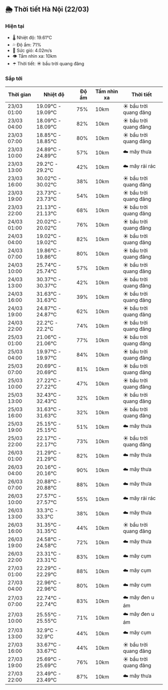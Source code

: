 ## 🌦️ Thời tiết Hà Nội (22/03)

### Hiện tại

- 🌡️ Nhiệt độ: 19.61℃
- 💦 Độ ẩm: 71%
- 💨 Sức gió: 4.02m/s
- 👁️ Tầm nhìn xa: 10km
- ☂️ Thời tiết: ☀️ bầu trời quang đãng

### Sắp tới

| Thời gian | Nhiệt độ | Độ ẩm | Tầm nhìn xa | Thời tiết |
| --- | --- | --- | --- | --- |
| 23/03 01:00 | 19.09℃ - 19.09℃ | 75% | 10km | ☀️ bầu trời quang đãng |
| 23/03 04:00 | 18.09℃ - 18.09℃ | 82% | 10km | ☀️ bầu trời quang đãng |
| 23/03 07:00 | 18.85℃ - 18.85℃ | 80% | 10km | ☀️ bầu trời quang đãng |
| 23/03 10:00 | 24.89℃ - 24.89℃ | 57% | 10km | ☁️ mây thưa |
| 23/03 13:00 | 29.2℃ - 29.2℃ | 42% | 10km | ☁️ mây rải rác |
| 23/03 16:00 | 30.02℃ - 30.02℃ | 38% | 10km | ☀️ bầu trời quang đãng |
| 23/03 19:00 | 23.73℃ - 23.73℃ | 54% | 10km | ☀️ bầu trời quang đãng |
| 23/03 22:00 | 21.13℃ - 21.13℃ | 68% | 10km | ☀️ bầu trời quang đãng |
| 24/03 01:00 | 20.02℃ - 20.02℃ | 76% | 10km | ☀️ bầu trời quang đãng |
| 24/03 04:00 | 19.02℃ - 19.02℃ | 82% | 10km | ☀️ bầu trời quang đãng |
| 24/03 07:00 | 19.86℃ - 19.86℃ | 80% | 10km | ☀️ bầu trời quang đãng |
| 24/03 10:00 | 25.74℃ - 25.74℃ | 57% | 10km | ☀️ bầu trời quang đãng |
| 24/03 13:00 | 30.37℃ - 30.37℃ | 42% | 10km | ☀️ bầu trời quang đãng |
| 24/03 16:00 | 31.63℃ - 31.63℃ | 39% | 10km | ☀️ bầu trời quang đãng |
| 24/03 19:00 | 24.87℃ - 24.87℃ | 62% | 10km | ☀️ bầu trời quang đãng |
| 24/03 22:00 | 22.2℃ - 22.2℃ | 74% | 10km | ☀️ bầu trời quang đãng |
| 25/03 01:00 | 21.06℃ - 21.06℃ | 77% | 10km | ☀️ bầu trời quang đãng |
| 25/03 04:00 | 19.97℃ - 19.97℃ | 84% | 10km | ☀️ bầu trời quang đãng |
| 25/03 07:00 | 20.69℃ - 20.69℃ | 81% | 10km | ☀️ bầu trời quang đãng |
| 25/03 10:00 | 27.22℃ - 27.22℃ | 47% | 10km | ☀️ bầu trời quang đãng |
| 25/03 13:00 | 32.43℃ - 32.43℃ | 32% | 10km | ☀️ bầu trời quang đãng |
| 25/03 16:00 | 31.63℃ - 31.63℃ | 32% | 10km | ☀️ bầu trời quang đãng |
| 25/03 19:00 | 25.15℃ - 25.15℃ | 51% | 10km | ☁️ mây thưa |
| 25/03 22:00 | 22.17℃ - 22.17℃ | 73% | 10km | ☀️ bầu trời quang đãng |
| 26/03 01:00 | 21.29℃ - 21.29℃ | 82% | 10km | ☁️ mây thưa |
| 26/03 04:00 | 20.16℃ - 20.16℃ | 90% | 10km | ☁️ mây thưa |
| 26/03 07:00 | 20.88℃ - 20.88℃ | 88% | 10km | ☁️ mây thưa |
| 26/03 10:00 | 27.57℃ - 27.57℃ | 55% | 10km | ☁️ mây rải rác |
| 26/03 13:00 | 33.3℃ - 33.3℃ | 38% | 10km | ☁️ mây thưa |
| 26/03 16:00 | 31.35℃ - 31.35℃ | 44% | 10km | ☀️ bầu trời quang đãng |
| 26/03 19:00 | 24.58℃ - 24.58℃ | 72% | 10km | ☁️ mây thưa |
| 26/03 22:00 | 23.31℃ - 23.31℃ | 83% | 10km | ☁️ mây cụm |
| 27/03 01:00 | 22.29℃ - 22.29℃ | 88% | 10km | ☁️ mây cụm |
| 27/03 04:00 | 22.96℃ - 22.96℃ | 80% | 10km | ☁️ mây cụm |
| 27/03 07:00 | 22.74℃ - 22.74℃ | 83% | 10km | ☁️ mây đen u ám |
| 27/03 10:00 | 25.55℃ - 25.55℃ | 71% | 10km | ☁️ mây đen u ám |
| 27/03 13:00 | 32.9℃ - 32.9℃ | 44% | 10km | ☁️ mây cụm |
| 27/03 16:00 | 33.67℃ - 33.67℃ | 44% | 10km | ☀️ bầu trời quang đãng |
| 27/03 19:00 | 25.69℃ - 25.69℃ | 76% | 10km | ☀️ bầu trời quang đãng |
| 27/03 22:00 | 23.49℃ - 23.49℃ | 87% | 10km | ☁️ mây thưa |
